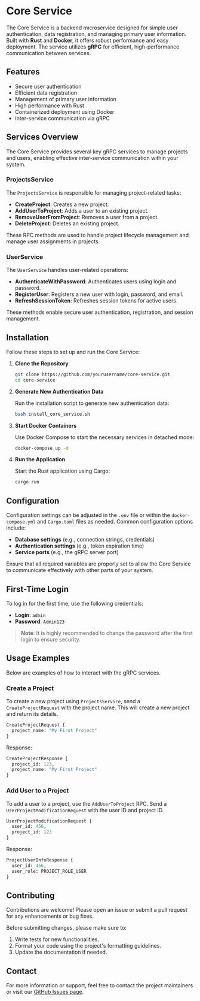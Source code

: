 # Core Service

The Core Service is a backend microservice designed for simple user authentication, data registration, and managing primary user information. Built with **Rust** and **Docker**, it offers robust performance and easy deployment. The service utilizes **gRPC** for efficient, high-performance communication between services.

## Features

- Secure user authentication
- Efficient data registration
- Management of primary user information
- High performance with Rust
- Containerized deployment using Docker
- Inter-service communication via gRPC

## Services Overview

The Core Service provides several key gRPC services to manage projects and users, enabling effective inter-service communication within your system.

### ProjectsService

The `ProjectsService` is responsible for managing project-related tasks:

- **CreateProject**: Creates a new project.
- **AddUserToProject**: Adds a user to an existing project.
- **RemoveUserFromProject**: Removes a user from a project.
- **DeleteProject**: Deletes an existing project.

These RPC methods are used to handle project lifecycle management and manage user assignments in projects.

### UserService

The `UserService` handles user-related operations:

- **AuthenticateWithPassword**: Authenticates users using login and password.
- **RegisterUser**: Registers a new user with login, password, and email.
- **RefreshSessionToken**: Refreshes session tokens for active users.

These methods enable secure user authentication, registration, and session management.

## Installation

Follow these steps to set up and run the Core Service:

1. **Clone the Repository**

   ```bash
   git clone https://github.com/yourusername/core-service.git
   cd core-service
   ```

2. **Generate New Authentication Data**

   Run the installation script to generate new authentication data:

   ```bash
   bash install_core_service.sh
   ```

3. **Start Docker Containers**

   Use Docker Compose to start the necessary services in detached mode:

   ```bash
   docker-compose up -d
   ```

4. **Run the Application**

   Start the Rust application using Cargo:

   ```bash
   cargo run
   ```

## Configuration

Configuration settings can be adjusted in the `.env` file or within the `docker-compose.yml` and `Cargo.toml` files as needed. Common configuration options include:

- **Database settings** (e.g., connection strings, credentials)
- **Authentication settings** (e.g., token expiration time)
- **Service ports** (e.g., the gRPC server port)

Ensure that all required variables are properly set to allow the Core Service to communicate effectively with other parts of your system.

## First-Time Login

To log in for the first time, use the following credentials:

- **Login**: `admin`
- **Password**: `Admin123`

> **Note**: It is highly recommended to change the password after the first login to ensure security.

## Usage Examples

Below are examples of how to interact with the gRPC services.

### Create a Project

To create a new project using `ProjectsService`, send a `CreateProjectRequest` with the project name. This will create a new project and return its details.

```proto
CreateProjectRequest {
  project_name: "My First Project"
}
```

Response:

```proto
CreateProjectResponse {
  project_id: 123,
  project_name: "My First Project"
}
```

### Add User to a Project

To add a user to a project, use the `AddUserToProject` RPC. Send a `UserProjectModificationRequest` with the user ID and project ID.

```proto
UserProjectModificationRequest {
  user_id: 456,
  project_id: 123
}
```

Response:

```proto
ProjectUserInfoResponse {
  user_id: 456,
  user_role: PROJECT_ROLE_USER
}
```

## Contributing

Contributions are welcome! Please open an issue or submit a pull request for any enhancements or bug fixes.

Before submitting changes, please make sure to:

1. Write tests for new functionalities.
2. Format your code using the project's formatting guidelines.
3. Update the documentation if needed.

## Contact

For more information or support, feel free to contact the project maintainers or visit our [GitHub Issues page](https://github.com/helai-app/hellai-app/issues).
